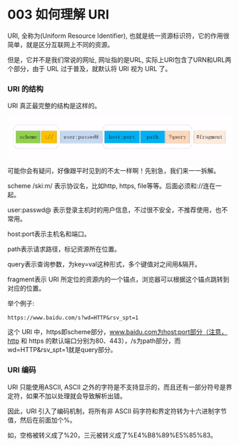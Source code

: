 # 003 如何理解 URI
URI, 全称为(Uniform Resource Identifier), 也就是统一资源标识符，它的作用很简单，就是区分互联网上不同的资源。

但是，它并不是我们常说的网址, 网址指的是URL, 实际上URI包含了URN和URL两个部分，由于 URL 过于普及，就默认将 URI 视为 URL 了。

### URI 的结构
URI 真正最完整的结构是这样的。

![](http003-01.png)

可能你会有疑问，好像跟平时见到的不太一样啊！先别急，我们来一一拆解。

scheme /skiːm/  表示协议名，比如http, https, file等等。后面必须和://连在一起。

user:passwd@ 表示登录主机时的用户信息，不过很不安全，不推荐使用，也不常用。

host:port表示主机名和端口。

path表示请求路径，标记资源所在位置。

query表示查询参数，为key=val这种形式，多个键值对之间用&隔开。

fragment表示 URI 所定位的资源内的一个锚点，浏览器可以根据这个锚点跳转到对应的位置。

举个例子:

    https://www.baidu.com/s?wd=HTTP&rsv_spt=1

这个 URI 中，https即scheme部分，www.baidu.com为host:port部分（注意，http 和 https 的默认端口分别为80、443），/s为path部分，而wd=HTTP&rsv_spt=1就是query部分。

### URI 编码
URI 只能使用ASCII, ASCII 之外的字符是不支持显示的，而且还有一部分符号是界定符，如果不加以处理就会导致解析出错。

因此，URI 引入了编码机制，将所有非 ASCII 码字符和界定符转为十六进制字节值，然后在前面加个%。

如，空格被转义成了%20，三元被转义成了%E4%B8%89%E5%85%83。